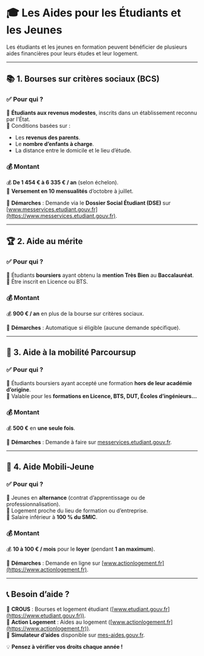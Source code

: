 # 🎓 Les Aides pour les Étudiants et les Jeunes  

Les étudiants et les jeunes en formation peuvent bénéficier de plusieurs aides financières pour leurs études et leur logement.  

---

## 📚 **1. Bourses sur critères sociaux (BCS)**  
### ✅ Pour qui ?  
📌 **Étudiants aux revenus modestes**, inscrits dans un établissement reconnu par l'État.  
📌 Conditions basées sur :  
- Les **revenus des parents**.  
- Le **nombre d’enfants à charge**.  
- La distance entre le domicile et le lieu d’étude.  

### 💰 Montant  
💰 **De 1 454 € à 6 335 € / an** (selon échelon).  
📌 **Versement en 10 mensualités** d’octobre à juillet.  

🔹 **Démarches** : Demande via le **Dossier Social Étudiant (DSE)** sur [www.messervices.etudiant.gouv.fr](https://www.messervices.etudiant.gouv.fr).  

---

## 🏆 **2. Aide au mérite**  
### ✅ Pour qui ?  
📌 Étudiants **boursiers** ayant obtenu la **mention Très Bien** au **Baccalauréat**.  
📌 Être inscrit en Licence ou BTS.  

### 💰 Montant  
💰 **900 € / an** en plus de la bourse sur critères sociaux.  

🔹 **Démarches** : Automatique si éligible (aucune demande spécifique).  

---

## 🚀 **3. Aide à la mobilité Parcoursup**  
### ✅ Pour qui ?  
📌 Étudiants boursiers ayant accepté une formation **hors de leur académie d’origine**.  
📌 Valable pour les **formations en Licence, BTS, DUT, Écoles d’ingénieurs...**  

### 💰 Montant  
💰 **500 €** en **une seule fois**.  

🔹 **Démarches** : Demande à faire sur [messervices.etudiant.gouv.fr](https://www.messervices.etudiant.gouv.fr).  

---

## 🏡 **4. Aide Mobili-Jeune**  
### ✅ Pour qui ?  
📌 Jeunes en **alternance** (contrat d’apprentissage ou de professionnalisation).  
📌 Logement proche du lieu de formation ou d’entreprise.  
📌 Salaire inférieur à **100 % du SMIC**.  

### 💰 Montant  
💰 **10 à 100 € / mois** pour le **loyer** (pendant **1 an maximum**).  

🔹 **Démarches** : Demande en ligne sur [www.actionlogement.fr](https://www.actionlogement.fr).  

---

## 📞 **Besoin d’aide ?**  
📌 **CROUS** : Bourses et logement étudiant ([www.etudiant.gouv.fr](https://www.etudiant.gouv.fr)).  
📌 **Action Logement** : Aides au logement ([www.actionlogement.fr](https://www.actionlogement.fr)).  
📌 **Simulateur d’aides** disponible sur [mes-aides.gouv.fr](https://www.mes-aides.gouv.fr).  

💡 **Pensez à vérifier vos droits chaque année !**
